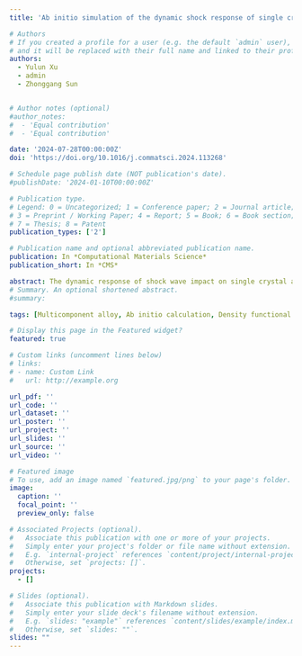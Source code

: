 ```yaml
---
title: 'Ab initio simulation of the dynamic shock response of single crystal and lightweight multicomponent alloy'

# Authors
# If you created a profile for a user (e.g. the default `admin` user), write the username (folder name) here
# and it will be replaced with their full name and linked to their profile.
authors:
  - Yulun Xu
  - admin
  - Zhonggang Sun


# Author notes (optional)
#author_notes:
#  - 'Equal contribution'
#  - 'Equal contribution'

date: '2024-07-28T00:00:00Z'
doi: 'https://doi.org/10.1016/j.commatsci.2024.113268'

# Schedule page publish date (NOT publication's date).
#publishDate: '2024-01-10T00:00:00Z'

# Publication type.
# Legend: 0 = Uncategorized; 1 = Conference paper; 2 = Journal article;
# 3 = Preprint / Working Paper; 4 = Report; 5 = Book; 6 = Book section;
# 7 = Thesis; 8 = Patent
publication_types: ['2']

# Publication name and optional abbreviated publication name.
publication: In *Computational Materials Science*
publication_short: In *CMS*

abstract: The dynamic response of shock wave impact on single crystal aluminium and lightweight multicomponent alloy Al-Cu-Li-Mg is simulated by using the combination of Ab initio Molecular Dynamics (AIMD) and Multi-Scale Shock Technique (MSST), with the analysis carried out at the atomic/electronic levels. The simulation is verified by comparing the particle velocity of single crystal obtained in this work with the data in literature. The shock compression process not only involves the migration of atoms, but also is related to electronic transition. Two stages could be found in the shock compression process: oscillatory compression of the crystal cell and oscillatory migration of the atoms. The crystal structure of the multicomponent alloy could be disordered even at low shock speed, due to the difference in the ability to migrate between different kinds of atoms. As the sample is shock-compressed, the contribution proportion of crystal orbitals shows a sharp decrease for D orbital, while it increases significantly for S orbital and P orbital. The electron structure shows a quicker response to the shock wave compression process than the crystal structure. The orbital contribution from P orbital of the crystal is mainly due to the P orbital of Al atoms, while the orbital contribution from D orbital of the crystal is mainly due to the D orbital of Cu atoms. Total Density of States (TDOS) is mainly contributed by the Projected Density of State (PDOS) of Cu atoms in the occupied state of energy levels, while it is close to the PDOS of Al atoms in the non-occupied state of energy levels.
# Summary. An optional shortened abstract.
#summary: 

tags: [Multicomponent alloy, Ab initio calculation, Density functional theory, Molecular dynamics, Shock compression]

# Display this page in the Featured widget?
featured: true

# Custom links (uncomment lines below)
# links:
# - name: Custom Link
#   url: http://example.org

url_pdf: ''
url_code: ''
url_dataset: ''
url_poster: ''
url_project: ''
url_slides: ''
url_source: ''
url_video: ''

# Featured image
# To use, add an image named `featured.jpg/png` to your page's folder.
image:
  caption: ''
  focal_point: ''
  preview_only: false

# Associated Projects (optional).
#   Associate this publication with one or more of your projects.
#   Simply enter your project's folder or file name without extension.
#   E.g. `internal-project` references `content/project/internal-project/index.md`.
#   Otherwise, set `projects: []`.
projects:
  - []

# Slides (optional).
#   Associate this publication with Markdown slides.
#   Simply enter your slide deck's filename without extension.
#   E.g. `slides: "example"` references `content/slides/example/index.md`.
#   Otherwise, set `slides: ""`.
slides: ""
---
```


